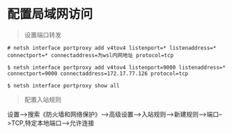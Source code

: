 # 配置局域网访问

> 设置端口转发

```
# netsh interface portproxy add v4tov4 listenport=* listenaddress=* connectport=* connectaddress=为wsl内网地址 protocol=tcp

$ netsh interface portproxy add v4tov4 listenport=9000 listenaddress=* connectport=9000 connectaddress=172.17.77.126 protocol=tcp

$ netsh interface portproxy show all
```

> 配置入站规则

设置–>搜索《防火墙和网络保护》–>高级设置—>入站规则–>新建规则–>端口–>TCP,特定本地端口–>允许连接